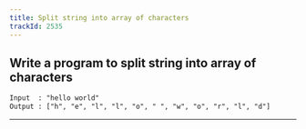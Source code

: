 ```yaml
---
title: Split string into array of characters
trackId: 2535
---
```


## Write a program to split string into array of characters

```txt
Input  : "hello world"
Output : ["h", "e", "l", "l", "o", " ", "w", "o", "r", "l", "d"]
```

---
